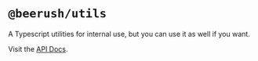 # `@beerush/utils`

A Typescript utilities for internal use, but you can use it as well if you want.

Visit the [API Docs](https://beerush-id.github.io/utils/).
